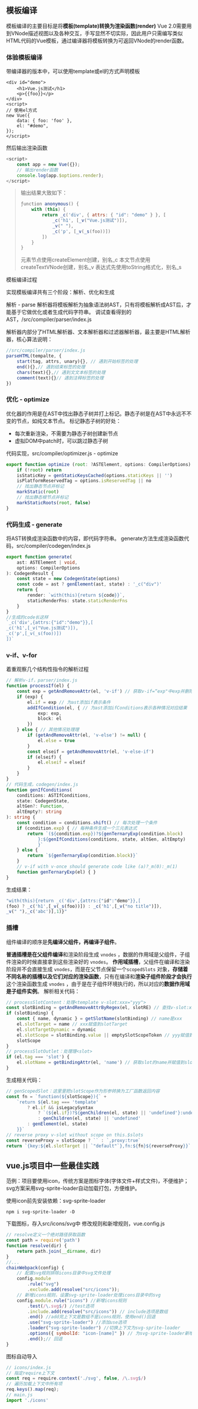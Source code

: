## 模板编译

模板编译的主要目标是将**模板(template)转换为渲染函数(render)**
Vue 2.0需要用到VNode描述视图以及各种交互，手写显然不切实际，因此用户只需编写类似HTML代码的Vue模板，通过编译器将模板转换为可返回VNode的render函数。

### 体验模板编译

带编译器的版本中，可以使用template或el的方式声明模板

```vue
<div id="demo">
    <h1>Vue.js测试</h1>
    <p>{{foo}}</p>
</div>
<script>
// 使用el方式
new Vue({
    data: { foo: 'foo' },
    el: "#demo",
});
</script>
```

然后输出渲染函数

```js
<script>
    const app = new Vue({});
    // 输出render函数
    console.log(app.$options.render);
</script>
```

> 输出结果大致如下：
>
> ```js
> ƒunction anonymous() {
>     with (this) {
>         return _c('div', { attrs: { "id": "demo" } }, [
>             _c('h1', [_v("Vue.js测试")]),
>             _v(" "),
>             _c('p', [_v(_s(foo))])
>         ])
>     }
> }
> ```
>
> 元素节点使用createElement创建，别名_c
> 本文节点使用createTextVNode创建，别名_v
> 表达式先使用toString格式化，别名_s

模板编译过程

实现模板编译共有三个阶段：解析、优化和生成

解析 - parse
解析器将模板解析为抽象语法树AST，只有将模板解析成AST后，才能基于它做优化或者生成代码字符串。
调试查看得到的AST，/src/compiler/parser/index.js

解析器内部分了HTML解析器、文本解析器和过滤器解析器，最主要是HTML解析器，核心算法说明：

```js
//src/compiler/parser/index.js
parseHTML(tempalte, {
    start(tag, attrs, unary){}, // 遇到开始标签的处理
    end(){},// 遇到结束标签的处理
    chars(text){},// 遇到文文本标签的处理
    comment(text){}// 遇到注释标签的处理
})
```

### 优化 - optimize

优化器的作用是在AST中找出静态子树并打上标记。静态子树是在AST中永远不不变的节点，如纯文本节点。
标记静态子树的好处：

- 每次重新渲染，不需要为静态子树创建新节点
- 虚拟DOM中patch时，可以跳过静态子树

代码实现，src/compiler/optimizer.js - optimize

```js
export function optimize (root: ?ASTElement, options: CompilerOptions) {
    if (!root) return
    isStaticKey = genStaticKeysCached(options.staticKeys || '')
    isPlatformReservedTag = options.isReservedTag || no
    // 找出静态节点并标记
    markStatic(root)
    // 找出静态根节点并标记
    markStaticRoots(root, false)
}
```

### 代码生成 - generate

将AST转换成渲染函数中的内容，即代码字符串。
generate方法生成渲染函数代码，src/compiler/codegen/index.js

```ts
export function generate(
    ast: ASTElement | void,
    options: CompilerOptions
): CodegenResult {
    const state = new CodegenState(options)
    const code = ast ? genElement(ast, state) : '_c("div")'
    return {
        render: `with(this){return ${code}}`,
        staticRenderFns: state.staticRenderFns
    }
}
//⽣成的code长这样
`_c('div',{attrs:{"id":"demo"}},[
_c('h1',[_v("Vue.js测试")]),
_c('p',[_v(_s(foo))])
])`
```

### v-if、v-for

着重观察几个结构性指令的解析过程

```ts
// 解析v-if，parser/index.js
function processIf(el) {
    const exp = getAndRemoveAttr(el, 'v-if') // 获取v-if=“exp"中exp并删除v-if属性
    if (exp) {
        el.if = exp // 为ast添加if表示条件
        addIfCondition(el, { // 为ast添加ifConditions表示各种情况对应结果
            exp: exp,
            block: el
        })
    } else { // 其他情况处理理
        if (getAndRemoveAttr(el, 'v-else') != null) {
            el.else = true
        }
        const elseif = getAndRemoveAttr(el, 'v-else-if')
        if (elseif) {
            el.elseif = elseif
        }
    }
}
// 代码生成，codegen/index.js
function genIfConditions(
    conditions: ASTIfConditions,
    state: CodegenState,
    altGen?: Function,
    altEmpty?: string
): string {
    const condition = conditions.shift() // 每次处理一个条件
    if (condition.exp) { // 每种条件生成一个三元表达式
        return `(${condition.exp})?${genTernaryExp(condition.block)
            }:${genIfConditions(conditions, state, altGen, altEmpty)
            }`
    } else {
        return `${genTernaryExp(condition.block)}`
    }
    // v-if with v-once should generate code like (a)?_m(0):_m(1)
    function genTernaryExp(el) { }
}
```

生成结果：

```js
"with(this){return _c('div',{attrs:{"id":"demo"}},[
(foo) ? _c('h1',[_v(_s(foo))]) : _c('h1',[_v("no title")]),
_v(" "),_c('abc')],1)}"
```

### 插槽

组件编译的顺序是**先编译父组件，再编译子组件**。

**普通插槽是在父组件编译**和渲染阶段生成  `vnodes` ，数据的作用域是父组件，子组件渲染的时候直接拿到这些渲染好的  `vnodes`。
**作用域插槽**，父组件在编译和渲染阶段并不会直接生成  `vnodes`，而是在父节点保留一个`scopedSlots` 对象，**存储着不同名称的插槽以及它们对应的渲染函数**，只有在编译和**渲染子组件阶段才会执行**这个渲染函数生成  `vnodes` ，由于是在子组件环境执行的，所以对应的**数据作用域是子组件实例**。
解析相关代码：

```js
// processSlotContent：处理<template v-slot:xxx="yyy">
const slotBinding = getAndRemoveAttrByRegex(el, slotRE) // 查找v-slot:xxx
if (slotBinding) {
    const { name, dynamic } = getSlotName(slotBinding) // name是xxx
    el.slotTarget = name // xxx赋值到slotTarget
    el.slotTargetDynamic = dynamic
    el.slotScope = slotBinding.value || emptySlotScopeToken // yyy赋值到
    slotScope
}
// processSlotOutlet：处理理<slot>
if (el.tag === 'slot') {
    el.slotName = getBindingAttr(el, 'name') // 获取slot的name并赋值到slotName
}
```

生成相关代码：

```js
// genScopedSlot：这里里把slotScope作为形参转换为⼯⼚函数返回内容
const fn = `function(${slotScope}){` +
    `return ${el.tag === 'template'
        ? el.if && isLegacySyntax
            ? `(${el.if})?${genChildren(el, state) || 'undefined'}:undefined`
            : genChildren(el, state) || 'undefined'
        : genElement(el, state)
    }}`
// reverse proxy v-slot without scope on this.$slots
const reverseProxy = slotScope ? `` : `,proxy:true`
return `{key:${el.slotTarget || `"default"`},fn:${fn}${reverseProxy}}`
```

## vue.js项目中一些最佳实践

范例：项目要使用icon，传统方案是图标字体(字体文件+样式文件)，不便维护；svg方案采用svg-sprite-loader自动加载打包，方便维护。

使用icon前先安装依赖：svg-sprite-loader

```shell
npm i svg-sprite-loader -D
```

下载图标，存入src/icons/svg中
修改规则和新增规则，vue.config.js

```js
// resolve定义一个绝对路径获取函数
const path = require('path')
function resolve(dir) {
    return path.join(__dirname, dir)
}
//...
chainWebpack(config) {
    // 配置svg规则排除icons目录中svg文件处理
    config.module
        .rule("svg")
        .exclude.add(resolve("src/icons"));
    // 新增icons规则，设置svg-sprite-loader处理icons目录中的svg
    config.module.rule("icons") //新增icons规则
        .test(/\.svg$/) //test选项
        .include.add(resolve("src/icons")) // include选项是数组
        .end() //add完上下文是数组不是icons规则，使用end()回退
        .use("svg-sprite-loader") //添加use选项
        .loader("svg-sprite-loader") //切换上下文为svg-sprite-loader
        .options({ symbolId: "icon-[name]" }) // 为svg-sprite-loader新增选项
        .end();// 回退
}
```

图标自动导入

```js
// icons/index.js
// 指定require上下文
const req = require.context('./svg', false, /\.svg$/)
// 遍历加载上下文中所有项
req.keys().map(req);
// main.js
import './icons'
```

